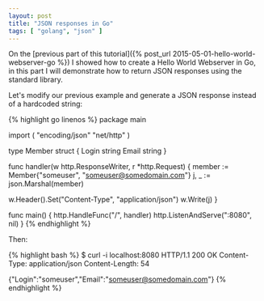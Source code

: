 ```yaml
---
layout: post
title: "JSON responses in Go"
tags: [ "golang", "json" ]
---
```


On the [previous part of this tutorial]({% post_url 2015-05-01-hello-world-webserver-go %}) I showed how to create a Hello World Webserver in Go,
in this part I will demonstrate how to return JSON responses using the standard library.

Let's modify our previous example and generate a JSON response instead of a hardcoded string:

{% highlight go linenos %}
package main

import (
  "encoding/json"
  "net/http"
)

type Member struct {
  Login string
  Email string
}

func handler(w http.ResponseWriter, r *http.Request) {
  member := Member{"someuser", "someuser@somedomain.com"}
  j, _ := json.Marshal(member)

  w.Header().Set("Content-Type", "application/json")
  w.Write(j)
}

func main() {
  http.HandleFunc("/", handler)
  http.ListenAndServe(":8080", nil)
}
{% endhighlight %}

Then:

{% highlight bash %}
$ curl -i localhost:8080
HTTP/1.1 200 OK
Content-Type: application/json
Content-Length: 54

{"Login":"someuser","Email":"someuser@somedomain.com"}
{% endhighlight %}


